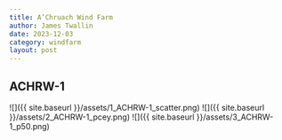 ```yaml
---
title: A’Chruach Wind Farm
author: James Twallin
date: 2023-12-03
category: windfarm
layout: post
---
```

ACHRW-1
-------------
![]({{ site.baseurl }}/assets/1_ACHRW-1_scatter.png)
![]({{ site.baseurl }}/assets/2_ACHRW-1_pcey.png)
![]({{ site.baseurl }}/assets/3_ACHRW-1_p50.png)
